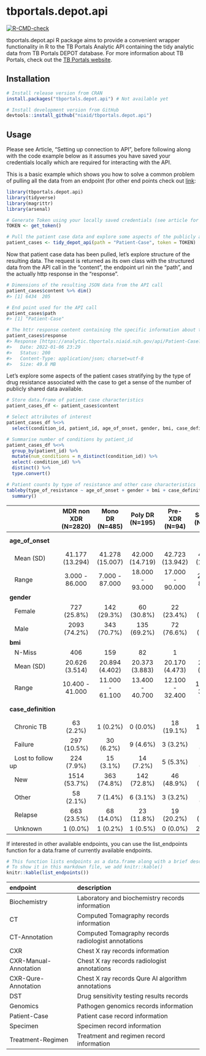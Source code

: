 
<!-- README.md is generated from README.Rmd. Please edit that file -->

# tbportals.depot.api

<!-- badges: start -->

[![R-CMD-check](https://github.com/niaid/tbportals.depot.api/workflows/R-CMD-check/badge.svg)](https://github.com/niaid/tbportals.depot.api/actions)
<!-- badges: end -->

tbportals.depot.api R package aims to provide a convenient wrapper
functionality in R to the TB Portals Analytic API containing the tidy
analytic data from TB Portals DEPOT database. For more information about
TB Portals, check out the [TB Portals
website](https://tbportals.niaid.nih.gov/).

## Installation

``` r
# Install release version from CRAN
install.packages("tbportals.depot.api") # Not available yet

# Install development version from GitHub
devtools::install_github("niaid/tbportals.depot.api")
```

## Usage

Please see Article, “Setting up connection to API”, before following
along with the code example below as it assumes you have saved your
credentials locally which are required for interacting with the API.

This is a basic example which shows you how to solve a common problem of
pulling all the data from an endpoint (for other end points check out
[link](https://analytic.tbportals.niaid.nih.gov/index.html):

``` r
library(tbportals.depot.api)
library(tidyverse)
library(magrittr)
library(arsenal)

# Generate Token using your locally saved credentials (see article for how to set up)
TOKEN <- get_token()

# Pull the patient case data and explore some aspects of the publicly available cases
patient_cases <- tidy_depot_api(path = "Patient-Case", token = TOKEN)
```

Now that patient case data has been pulled, let’s explore structure of
the resulting data. The request is returned as its own class with the
structured data from the API call in the “content”, the endpoint url nin
the “path”, and the actually http response in the “response”.

``` r
# Dimensions of the resulting JSON data from the API call
patient_cases$content %>% dim()
#> [1] 6434  205

# End point used for the API call
patient_cases$path
#> [1] "Patient-Case"

# The httr response content containing the specific information about the call
patient_cases$response
#> Response [https://analytic.tbportals.niaid.nih.gov/api/Patient-Case?returnCsv=false&cohortId=]
#>   Date: 2022-01-06 23:29
#>   Status: 200
#>   Content-Type: application/json; charset=utf-8
#>   Size: 49.8 MB
```

Let’s explore some aspects of the patient cases stratifying by the type
of drug resistance associated with the case to get a sense of the number
of publicly shared data available.

``` r
# Store data.frame of patient case characteristics
patient_cases_df <- patient_cases$content

# Select attributes of interest
patient_cases_df %<>%
  select(condition_id, patient_id, age_of_onset, gender, bmi, case_definition, type_of_resistance)

# Summarise number of conditions by patient_id
patient_cases_df %<>%
  group_by(patient_id) %>%
  mutate(num_conditions = n_distinct(condition_id)) %>%
  select(-condition_id) %>%
  distinct() %>%
  type.convert()

# Patient counts by type of resistance and other case characteristics
tableby(type_of_resistance ~ age_of_onset + gender + bmi + case_definition, data = patient_cases_df) %>%
  summary()
```

|                      | MDR non XDR (N=2820) | Mono DR (N=485) | Poly DR (N=195) | Pre-XDR (N=94)  | Sensitive (N=1884) |   XDR (N=956)   | Total (N=6434)  |    p value |
|:---------------------|:--------------------:|:---------------:|:---------------:|:---------------:|:------------------:|:---------------:|:---------------:|-----------:|
| **age\_of\_onset**   |                      |                 |                 |                 |                    |                 |                 | &lt; 0.001 |
|    Mean (SD)         |   41.177 (13.294)    | 41.278 (15.007) | 42.000 (14.719) | 42.723 (13.942) |  43.476 (15.507)   | 41.422 (12.795) | 41.942 (14.123) |            |
|    Range             |    3.000 - 86.000    | 7.000 - 87.000  | 18.000 - 93.000 | 17.000 - 90.000 |   2.000 - 89.000   | 15.000 - 84.000 | 2.000 - 93.000  |            |
| **gender**           |                      |                 |                 |                 |                    |                 |                 |      0.354 |
|    Female            |     727 (25.8%)      |   142 (29.3%)   |   60 (30.8%)    |   22 (23.4%)    |    517 (27.4%)     |   255 (26.7%)   |  1723 (26.8%)   |            |
|    Male              |     2093 (74.2%)     |   343 (70.7%)   |   135 (69.2%)   |   72 (76.6%)    |    1367 (72.6%)    |   701 (73.3%)   |  4711 (73.2%)   |            |
| **bmi**              |                      |                 |                 |                 |                    |                 |                 |      0.016 |
|    N-Miss            |         406          |       159       |       82        |        1        |        859         |       69        |      1576       |            |
|    Mean (SD)         |    20.626 (3.514)    | 20.894 (4.402)  | 20.373 (3.883)  | 20.170 (4.473)  |   21.039 (3.688)   | 20.617 (3.599)  | 20.715 (3.664)  |            |
|    Range             |   10.400 - 41.000    | 11.000 - 61.100 | 13.400 - 40.700 | 12.100 - 32.400 |  11.700 - 36.500   | 11.800 - 38.600 | 10.400 - 61.100 |            |
| **case\_definition** |                      |                 |                 |                 |                    |                 |                 | &lt; 0.001 |
|    Chronic TB        |      63 (2.2%)       |    1 (0.2%)     |    0 (0.0%)     |   18 (19.1%)    |      1 (0.1%)      |    56 (5.9%)    |   139 (2.2%)    |            |
|    Failure           |     297 (10.5%)      |    30 (6.2%)    |    9 (4.6%)     |    3 (3.2%)     |     28 (1.5%)      |   285 (29.8%)   |   652 (10.1%)   |            |
|    Lost to follow up |      224 (7.9%)      |    15 (3.1%)    |    14 (7.2%)    |    5 (5.3%)     |     44 (2.3%)      |    58 (6.1%)    |   360 (5.6%)    |            |
|    New               |     1514 (53.7%)     |   363 (74.8%)   |   142 (72.8%)   |   46 (48.9%)    |    1576 (83.7%)    |   251 (26.3%)   |  3892 (60.5%)   |            |
|    Other             |      58 (2.1%)       |    7 (1.4%)     |    6 (3.1%)     |    3 (3.2%)     |     23 (1.2%)      |    43 (4.5%)    |   140 (2.2%)    |            |
|    Relapse           |     663 (23.5%)      |   68 (14.0%)    |   23 (11.8%)    |   19 (20.2%)    |    210 (11.1%)     |   262 (27.4%)   |  1245 (19.4%)   |            |
|    Unknown           |       1 (0.0%)       |    1 (0.2%)     |    1 (0.5%)     |    0 (0.0%)     |      2 (0.1%)      |    1 (0.1%)     |    6 (0.1%)     |            |

If interested in other available endpoints, you can use the
list\_endpoints function for a data.frame of currently available
endpoints.

``` r
# This function lists endpoints as a data.frame along with a brief description. 
# To show it in this markdown file, we add knitr::kable()
knitr::kable(list_endpoints())
```

| endpoint              | description                                         |
|:----------------------|:----------------------------------------------------|
| Biochemistry          | Laboratory and biochemistry records information     |
| CT                    | Computed Tomagraphy records information             |
| CT-Annotation         | Computed Tomagraphy records radiologist annotations |
| CXR                   | Chest X ray records information                     |
| CXR-Manual-Annotation | Chest X ray records radiologist annotations         |
| CXR-Qure-Annotation   | Chest X ray records Qure AI algorithm annotations   |
| DST                   | Drug sensitivity testing results records            |
| Genomics              | Pathogen genomics records information               |
| Patient-Case          | Patient case record information                     |
| Specimen              | Specimen record information                         |
| Treatment-Regimen     | Treatment and regimen record information            |
